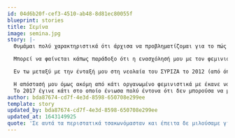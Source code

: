 ```yaml
---
id: 04d6b20f-cef3-4510-ab48-8d81ec80055f
blueprint: stories
title: Σεμίνα
image: semina.jpg
story: |-
  Θυμάμαι πολύ χαρακτηριστικά ότι άρχισα να προβληματίζομαι για το πώς είναι και πώς γίνονται τα πράγματα, να το πω έτσι, όταν ξεκίνησα να διεκδικώ, κι εγώ και η αδερφή μου, συγκεκριμένα πράγματα εντός του σπιτιού. Μέναμε με τους γονείς μας και αυτά είχαν να κάνουν με σεβασμό των κοινόχρηστων χώρων κοκ, συνεπώς στην αρχή έμοιαζε άφυλο, ως κατάσταση. Αλλά δεν ήταν- ο πατέρας μου φαίνεται να ήταν εκείνος που αγνοούσε ό,τι του λέγαμε, για το θέμα του καπνίσματος ας πούμε και το πώς δεν αντέχαμε άλλο να καπνίζει παντού και ασταμάτητα, χωρίς να αερίζει τον χώρο κοκ, ενώ η μητέρα μου, στις ίδιες εκκλήσεις από μέρους μας, προσαρμοζόταν και δεν έκανε σα να της ανήκουν τα πάντα και να μη χρειάζεται να δίνει λογαριασμό για τίποτα σε κανέναν. 

  Μπορεί να φαίνεται κάπως παράδοξο ότι η ενασχόλησή μου με τον φεμινισμό ξεκίνησε από την αντίσταση απέναντι στα παραπάνω, σε συνθήκες όπως πχ το κάπνισμα, και δεν είναι ακριβώς έτσι, αλλά σημαντικό μέρος του ποια είμαι και πώς εξελίχθηκα- αυτά τα γεγονότα ήταν που πυροδότησαν το να υπερασπιστώ πρώτη φορά αυτό που πιστεύω, για πράγματα που είχαν να κάνουν με τις καθημερινές μου συνθήκες, και αποτέλεσαν και την αρχή για τη γενικότερη πολιτικοποίησή μου και ένταξή μου μετέπειτα και στην Αριστερά. Ήταν αρκετό καιρό μετά, όταν ήμουν στο πανεπιστήμιο, που άρχισα να εντάσσω τη δυναμική μεταξύ των γονιών μου σε αυτό που εννοούμε με τον όρο "απλήρωτη οικιακή εργασία", με τη μητέρα μου να κάνει κυριολεκτικά όλες τις δουλειές του σπιτιού και τον πατέρα μου απλά να παίρνει, να παίρνει, να παίρνει- μπορεί να φανεί υπερβολή να πω ότι δεν προσέφερε με κανέναν άλλον τρόπο πέρα από ότι έφερνε τα λεφτά στο σπίτι (για να γίνω ακριβής, δεν τα έφερνε καν ο ίδιος, αλλά οι υπάλληλοι του μαγαζιού του στο οποίο ο ίδιος ποτέ δεν πατούσε για να εργαστεί), αλλά ναι κι όμως, δεν κουνούσε το δάχτυλό του. Με τον καιρό άρχισα να μπορώ να εντάσσω αυτό που έβλεπα να συμβαίνει στο σπίτι και σε κοινωνικό πλαίσιο και να καταλαβαίνω ότι ναι, εδώ δεν μπορούμε να μιλάμε για ισότητα και τα βάρη είναι αρκετά διαφορετικά κατανεμημένα στην καθημερινή ζωή. Ειδικά σε περιστάσεις που η αδερφή μου είχε πια φύγει για σπουδές στην επαρχία και η μητέρα μου δεν ήταν εκεί παρούσα για τον άλφα ή βήτα λόγο, ο πατέρας μου στράφηκε σε μένα για να τον εξυπηρετήσω, να του φέρω το φαγητό ζεστό μπροστά του, να το ετοιμάσω εγώ κοκ, με έναν τρόπο αυτόματο, θεωρώντας δεδομένο ότι κάποια γυναίκα της οικογένειας θα του τα έχει όλα έτοιμα. Σε αυτά τα περιστατικά τσακωνόμασταν και έπειτα δε μιλούσαμε για μήνες, ούτε κουβέντα, ήταν στην ουσία οι πρώτες φορές που χρειάστηκε να πω τόσο ηχηρά "όχι", και άρχιζα τότε να αντιλαμβάνομαι πόσο δύσκολο είναι να το κάνεις αυτό ως γυναίκα, τη φαινομενικά απλή πράξη του να πεις "όχι".

  Εν τω μεταξύ με την ένταξή μου στη νεολαία του ΣΥΡΙΖΑ το 2012 (από όπου έφυγα το '15), άρχισαν να μου γίνονται φανερές ανοιχτές ή πιο κρυφές σεξιστικές συμπεριφορές, και αφελής όπως ήμουν με σόκαρε διπλά που τις έβλεπα να εκδηλώνονται από αριστερούς άνδρες και όχι δεξιούς ή φασίστες, τους οποίους είχα κάπως βολικά "τακτοποιήσει" στο μυαλό μου ως εκείνους που φέρουν τέτοιες ιδέες, και άρα που θα έχουν αντίστοιχες συμπεριφορές. Όχι πολύ αργότερα η απομυθοποίηση αυτή θα ερχόταν και για τον αναρχικό χώρο, φυσικά. Αυτό αποτέλεσε μια αφύπνιση που με έκανε συνεχώς να νιώθω ότι η οργάνωση στην οποία ήμουν με περιόριζε στο τι μπορώ να συζητήσω, στο πώς μπορώ να δράσω και κυριότερα, στο αν και πώς μπορώ να διαμορφώσω συνδέσεις με σημασία και δυνατότητα να μοιραστώ πράγματα πιο δύσκολα, πιθανώς προσωπικά μα και τόσο πολιτικά συνάμα, πράγματα που έβλεπα από φιλικές κουβέντες ότι απασχολούσαν πάρα πολύ τις φίλες μου και τις γνωστές μου, και που αφορούσε το πώς είχαμε πιεστεί στις σχέσεις μας από τα αγόρια μας, στο πώς προσπαθούσαμε σχεδόν σε μόνιμη βάση να κάνουμε διαχείρισητων καταστάσεων ώστε να μην πληγώνουμε τους άνδρες αλλά να στεκόμαστε συνεπείς ως προς τα όριά μας κοκ. Μία συνεχής προσπάθεια.

  Η απόστασή μου όμως ακόμη από κάτι οργανωμένο φεμινιστικά με έκανε να νιώθω απομακρυσμένη από μία τέτοιου τύπου σύνδεση, όπου η καταπίεσή μας γίνεται να τεθεί στο τραπέζι άνετα.
  Το 2017 έγινε κάτι στο οποίο ένιωσα πολύ έντονα ότι δεν μπορούσα να μείνω απλή παρατηρήτρια, ούτε να πηγαίνω στις πορείες που θα διοργανώνονταν για αυτό ως περαστική: ήταν ο ομαδικός βιασμός στην Ξάνθη, και ήταν η αφορμή να παρευρεθώ επιτέλους, τόσον καιρό αφότου προσπαθούσα να το πάρω απόφαση, σε φεμινιστική συνέλευση. Ασχολήθηκα ιδιαίτερα με εκείνη την υπόθεση, για την οποία είχαμε πληροφορίες από την Ξάνθη για το τι ακριβώς γινόταν σε αυτό το δικαστήριο, και θυμάμαι κατά τη διάρκεια της πρώτης μου εκείνης συνέλευσης να έχω ανατριχιάσει πλήρως, να αισθάνομαι ότι θέλω να βάλω όλη μου την ενέργεια στην ανατροπή μίας τόσο βαθιάς ανισότητας. Μετά  έγραψα μαζί με άλλες κείμενο για την Ξάνθη και η αίσθηση αυτή της πραγματικής συμβολής στο θέμα της έμφυλης βίας ήταν ό,τι πολυτιμότερο, έδινε ανάσα να μαι μαζί με άλλες που θεωρούν τα ίδια και παρόμοια ζητήματα με μένα δεδομένα και αποφάσιζαν να αγωνιστούν. Η καταπολέμηση του εσωτερικευμένου μισογυνισμού άρχισε να γίνεται και αυτή στοίχημα κάποια στιγμή, η διαδρομή μόνο εύκολη δεν είναι, αλλά δεν μπορεί παρά να είναι αυτή για μένα, προσωπικά και πολιτικά, συνεχίζω να νιώθω.
author: bda87674-cd7f-4e3d-8598-650708e299ee
template: story
updated_by: bda87674-cd7f-4e3d-8598-650708e299ee
updated_at: 1643149925
quote: 'Σε αυτά τα περιστατικά τσακωνόμασταν και έπειτα δε μιλούσαμε για μήνες, ούτε κουβέντα, ήταν στην ουσία οι πρώτες φορές που χρειάστηκε να πω τόσο ηχηρά "όχι", και άρχιζα τότε να αντιλαμβάνομαι πόσο δύσκολο είναι να το κάνεις αυτό ως γυναίκα, τη φαινομενικά απλή πράξη του να πεις "όχι".'
---
```


